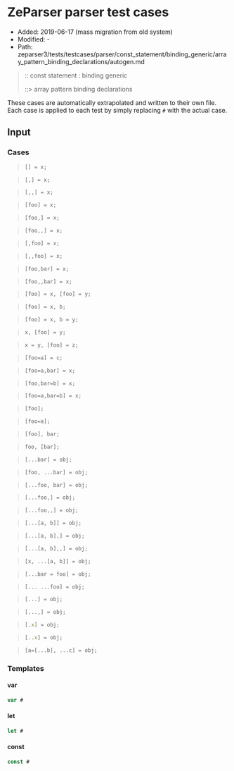# ZeParser parser test cases

- Added: 2019-06-17 (mass migration from old system)
- Modified: -
- Path: zeparser3/tests/testcases/parser/const_statement/binding_generic/array_pattern_binding_declarations/autogen.md

> :: const statement : binding generic
>
> ::> array pattern binding declarations

These cases are automatically extrapolated and written to their own file.
Each case is applied to each test by simply replacing `#` with the actual case.

## Input

### Cases

> `````js
> [] = x;
> `````

> `````js
> [,] = x;
> `````

> `````js
> [,,] = x;
> `````

> `````js
> [foo] = x;
> `````

> `````js
> [foo,] = x;
> `````

> `````js
> [foo,,] = x;
> `````

> `````js
> [,foo] = x;
> `````

> `````js
> [,,foo] = x;
> `````

> `````js
> [foo,bar] = x;
> `````

> `````js
> [foo,,bar] = x;
> `````

> `````js
> [foo] = x, [foo] = y;
> `````

> `````js
> [foo] = x, b;
> `````

> `````js
> [foo] = x, b = y;
> `````

> `````js
> x, [foo] = y;
> `````

> `````js
> x = y, [foo] = z;
> `````

> `````js
> [foo=a] = c;
> `````

> `````js
> [foo=a,bar] = x;
> `````

> `````js
> [foo,bar=b] = x;
> `````

> `````js
> [foo=a,bar=b] = x;
> `````

> `````js
> [foo];
> `````

> `````js
> [foo=a];
> `````

> `````js
> [foo], bar;
> `````

> `````js
> foo, [bar];
> `````

> `````js
> [...bar] = obj;
> `````

> `````js
> [foo, ...bar] = obj;
> `````

> `````js
> [...foo, bar] = obj;
> `````

> `````js
> [...foo,] = obj;
> `````

> `````js
> [...foo,,] = obj;
> `````

> `````js
> [...[a, b]] = obj;
> `````

> `````js
> [...[a, b],] = obj;
> `````

> `````js
> [...[a, b],,] = obj;
> `````

> `````js
> [x, ...[a, b]] = obj;
> `````

> `````js
> [...bar = foo] = obj;
> `````

> `````js
> [... ...foo] = obj;
> `````

> `````js
> [...] = obj;
> `````

> `````js
> [...,] = obj;
> `````

> `````js
> [.x] = obj;
> `````

> `````js
> [..x] = obj;
> `````

> `````js
> [a=[...b], ...c] = obj;
> `````

### Templates

#### var

`````js
var #
`````

#### let

`````js
let #
`````

#### const

`````js
const #
`````
